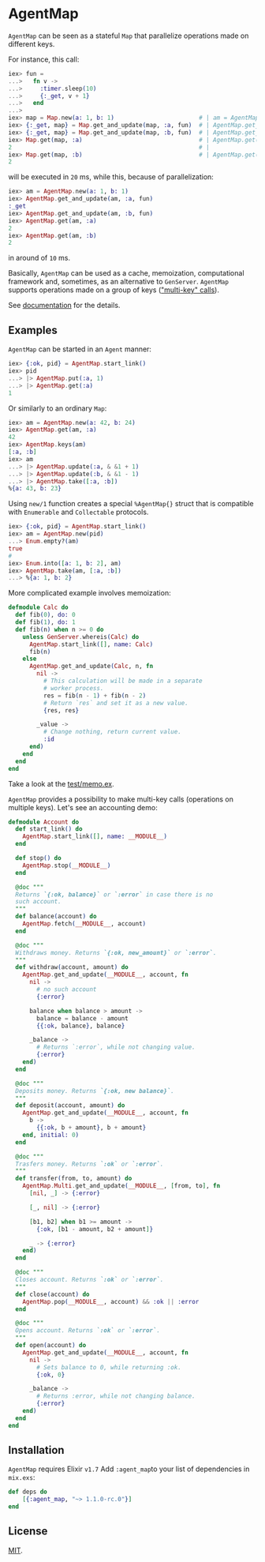 # AgentMap

`AgentMap` can be seen as a stateful `Map` that parallelize operations made on
different keys.

For instance, this call:

```elixir
iex> fun =
...>   fn v ->
...>     :timer.sleep(10)
...>     {:_get, v + 1}
...>   end
...>
iex> map = Map.new(a: 1, b: 1)                        # | am = AgentMap.new(a: 1, b: 1)
iex> {:_get, map} = Map.get_and_update(map, :a, fun)  # | AgentMap.get_and_update(am, :a, fun)
iex> {:_get, map} = Map.get_and_update(map, :b, fun)  # | AgentMap.get_and_update(am, :b, fun)
iex> Map.get(map, :a)                                 # | AgentMap.get(am, :a)
2                                                     # |
iex> Map.get(map, :b)                                 # | AgentMap.get(am, :b)
2
```

will be executed in `20` ms, while this, because of parallelization:

```elixir
iex> am = AgentMap.new(a: 1, b: 1)
iex> AgentMap.get_and_update(am, :a, fun)
:_get
iex> AgentMap.get_and_update(am, :b, fun)
iex> AgentMap.get(am, :a)
2
iex> AgentMap.get(am, :b)
2
```

in around of `10` ms.

Basically, `AgentMap` can be used as a cache, memoization, computational
framework and, sometimes, as an alternative to `GenServer`. `AgentMap` supports
operations made on a group of keys (["multi-key" calls](AgentMap.Multi.html)).

See [documentation](https://hexdocs.pm/agent_map) for the details.

## Examples

`AgentMap` can be started in an `Agent` manner:

```elixir
iex> {:ok, pid} = AgentMap.start_link()
iex> pid
...> |> AgentMap.put(:a, 1)
...> |> AgentMap.get(:a)
1
```

Or similarly to an ordinary `Map`:

```elixir
iex> am = AgentMap.new(a: 42, b: 24)
iex> AgentMap.get(am, :a)
42
iex> AgentMap.keys(am)
[:a, :b]
iex> am
...> |> AgentMap.update(:a, & &1 + 1)
...> |> AgentMap.update(:b, & &1 - 1)
...> |> AgentMap.take([:a, :b])
%{a: 43, b: 23}
```

Using `new/1` function creates a special `%AgentMap{}` struct that is compatible
with `Enumerable` and `Collectable` protocols.

```elixir
iex> {:ok, pid} = AgentMap.start_link()
iex> am = AgentMap.new(pid)
...> Enum.empty?(am)
true
#
iex> Enum.into([a: 1, b: 2], am)
iex> AgentMap.take(am, [:a, :b])
...> %{a: 1, b: 2}
```

More complicated example involves memoization:

```elixir
defmodule Calc do
  def fib(0), do: 0
  def fib(1), do: 1
  def fib(n) when n >= 0 do
    unless GenServer.whereis(Calc) do
      AgentMap.start_link([], name: Calc)
      fib(n)
    else
      AgentMap.get_and_update(Calc, n, fn
        nil ->
          # This calculation will be made in a separate
          # worker process.
          res = fib(n - 1) + fib(n - 2)
          # Return `res` and set it as a new value.
          {res, res}

        _value ->
          # Change nothing, return current value.
          :id
      end)
    end
  end
end
```

Take a look at the
[test/memo.ex](https://github.com/zergera/agent_map/blob/master/test/memo.ex).

`AgentMap` provides a possibility to make multi-key calls (operations on
multiple keys). Let's see an accounting demo:

```elixir
defmodule Account do
  def start_link() do
    AgentMap.start_link([], name: __MODULE__)
  end

  def stop() do
    AgentMap.stop(__MODULE__)
  end

  @doc """
  Returns `{:ok, balance}` or `:error` in case there is no
  such account.
  """
  def balance(account) do
    AgentMap.fetch(__MODULE__, account)
  end

  @doc """
  Withdraws money. Returns `{:ok, new_amount}` or `:error`.
  """
  def withdraw(account, amount) do
    AgentMap.get_and_update(__MODULE__, account, fn
      nil ->
        # no such account
        {:error}

      balance when balance > amount ->
        balance = balance - amount
        {{:ok, balance}, balance}

      _balance ->
        # Returns `:error`, while not changing value.
        {:error}
    end)
  end

  @doc """
  Deposits money. Returns `{:ok, new balance}`.
  """
  def deposit(account, amount) do
    AgentMap.get_and_update(__MODULE__, account, fn
      b ->
        {{:ok, b + amount}, b + amount}
    end, initial: 0)
  end

  @doc """
  Trasfers money. Returns `:ok` or `:error`.
  """
  def transfer(from, to, amount) do
    AgentMap.Multi.get_and_update(__MODULE__, [from, to], fn
      [nil, _] -> {:error}

      [_, nil] -> {:error}

      [b1, b2] when b1 >= amount ->
        {:ok, [b1 - amount, b2 + amount]}

      _ -> {:error}
    end)
  end

  @doc """
  Closes account. Returns `:ok` or `:error`.
  """
  def close(account) do
    AgentMap.pop(__MODULE__, account) && :ok || :error
  end

  @doc """
  Opens account. Returns `:ok` or `:error`.
  """
  def open(account) do
    AgentMap.get_and_update(__MODULE__, account, fn
      nil ->
        # Sets balance to 0, while returning :ok.
        {:ok, 0}

      _balance ->
        # Returns :error, while not changing balance.
        {:error}
    end)
  end
end
```

## Installation

`AgentMap` requires Elixir `v1.7` Add `:agent_map`to your list of dependencies
in `mix.exs`:

```elixir
def deps do
    [{:agent_map, "~> 1.1.0-rc.0"}]
end
```

## License

[MIT](https://github.com/zergera/agent_map/blob/dev/LICENSE).
